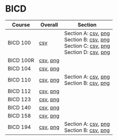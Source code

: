 # BICD

| Course | Overall | Section |
| ------ | ------- | ------- |
| BICD 100 | [csv](https://github.com/UCSD-Historical-Enrollment-Data/2024Spring/blob/main/overall/BICD%20100.csv) | Section A: [csv](https://github.com/UCSD-Historical-Enrollment-Data/2024Spring/blob/main/section/BICD%20100_A.csv), [png](https://raw.githubusercontent.com/UCSD-Historical-Enrollment-Data/2024Spring/main/plot_section/BICD%20100_A.png)<br>Section B: [csv](https://github.com/UCSD-Historical-Enrollment-Data/2024Spring/blob/main/section/BICD%20100_B.csv), [png](https://raw.githubusercontent.com/UCSD-Historical-Enrollment-Data/2024Spring/main/plot_section/BICD%20100_B.png)<br>Section C: [csv](https://github.com/UCSD-Historical-Enrollment-Data/2024Spring/blob/main/section/BICD%20100_C.csv), [png](https://raw.githubusercontent.com/UCSD-Historical-Enrollment-Data/2024Spring/main/plot_section/BICD%20100_C.png)<br>Section D: [csv](https://github.com/UCSD-Historical-Enrollment-Data/2024Spring/blob/main/section/BICD%20100_D.csv), [png](https://raw.githubusercontent.com/UCSD-Historical-Enrollment-Data/2024Spring/main/plot_section/BICD%20100_D.png) |
| BICD 100R | [csv](https://github.com/UCSD-Historical-Enrollment-Data/2024Spring/blob/main/overall/BICD%20100R.csv), [png](https://raw.githubusercontent.com/UCSD-Historical-Enrollment-Data/2024Spring/main/plot_overall/BICD%20100R.png) |  |
| BICD 104 | [csv](https://github.com/UCSD-Historical-Enrollment-Data/2024Spring/blob/main/overall/BICD%20104.csv), [png](https://raw.githubusercontent.com/UCSD-Historical-Enrollment-Data/2024Spring/main/plot_overall/BICD%20104.png) |  |
| BICD 110 | [csv](https://github.com/UCSD-Historical-Enrollment-Data/2024Spring/blob/main/overall/BICD%20110.csv), [png](https://raw.githubusercontent.com/UCSD-Historical-Enrollment-Data/2024Spring/main/plot_overall/BICD%20110.png) | Section A: [csv](https://github.com/UCSD-Historical-Enrollment-Data/2024Spring/blob/main/section/BICD%20110_A.csv), [png](https://raw.githubusercontent.com/UCSD-Historical-Enrollment-Data/2024Spring/main/plot_section/BICD%20110_A.png)<br>Section B: [csv](https://github.com/UCSD-Historical-Enrollment-Data/2024Spring/blob/main/section/BICD%20110_B.csv), [png](https://raw.githubusercontent.com/UCSD-Historical-Enrollment-Data/2024Spring/main/plot_section/BICD%20110_B.png) |
| BICD 112 | [csv](https://github.com/UCSD-Historical-Enrollment-Data/2024Spring/blob/main/overall/BICD%20112.csv), [png](https://raw.githubusercontent.com/UCSD-Historical-Enrollment-Data/2024Spring/main/plot_overall/BICD%20112.png) |  |
| BICD 123 | [csv](https://github.com/UCSD-Historical-Enrollment-Data/2024Spring/blob/main/overall/BICD%20123.csv), [png](https://raw.githubusercontent.com/UCSD-Historical-Enrollment-Data/2024Spring/main/plot_overall/BICD%20123.png) |  |
| BICD 140 | [csv](https://github.com/UCSD-Historical-Enrollment-Data/2024Spring/blob/main/overall/BICD%20140.csv), [png](https://raw.githubusercontent.com/UCSD-Historical-Enrollment-Data/2024Spring/main/plot_overall/BICD%20140.png) |  |
| BICD 158 | [csv](https://github.com/UCSD-Historical-Enrollment-Data/2024Spring/blob/main/overall/BICD%20158.csv), [png](https://raw.githubusercontent.com/UCSD-Historical-Enrollment-Data/2024Spring/main/plot_overall/BICD%20158.png) |  |
| BICD 194 | [csv](https://github.com/UCSD-Historical-Enrollment-Data/2024Spring/blob/main/overall/BICD%20194.csv), [png](https://raw.githubusercontent.com/UCSD-Historical-Enrollment-Data/2024Spring/main/plot_overall/BICD%20194.png) | Section A: [csv](https://github.com/UCSD-Historical-Enrollment-Data/2024Spring/blob/main/section/BICD%20194_A.csv), [png](https://raw.githubusercontent.com/UCSD-Historical-Enrollment-Data/2024Spring/main/plot_section/BICD%20194_A.png)<br>Section B: [csv](https://github.com/UCSD-Historical-Enrollment-Data/2024Spring/blob/main/section/BICD%20194_B.csv), [png](https://raw.githubusercontent.com/UCSD-Historical-Enrollment-Data/2024Spring/main/plot_section/BICD%20194_B.png) |
